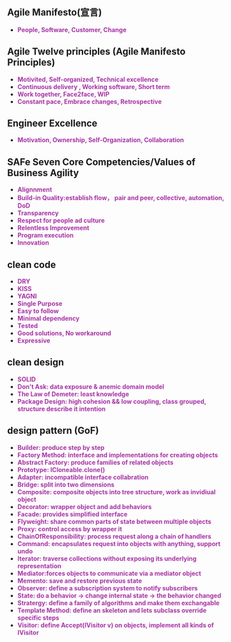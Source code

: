 ## Agile Manifesto(宣言)

- <hint>People, Software, Customer, Change</hint>


## Agile Twelve principles (Agile Manifesto Principles)

- <hint>Motivited, Self-organized, Technical excellence</hint>
- <hint>Continuous delivery , Working software,  Short term</hint>
- <hint>Work together, Face2face, WIP</hint>
- <hint>Constant pace, Embrace changes, Retrospective</hint>


## Engineer Excellence

- <hint>Motivation, Ownership, Self-Organization, Collaboration</hint>


## SAFe Seven Core Competencies/Values of Business Agility

- <hint>Alignnment</hint>
- <hint>Build-in Quality:establish flow， pair and peer, collective, automation, DoD</hint>
- <hint>Transparency</hint>
- <hint>Respect for people ad culture</hint>
- <hint>Relentless Improvement</hint>
- <hint>Program execution</hint>
- <hint>Innovation</hint>


## clean code

- <hint>DRY</hint>
- <hint>KISS</hint>
- <hint>YAGNI</hint>
- <hint>Single Purpose</hint>
- <hint>Easy to follow</hint>
- <hint>Minimal dependency</hint>
- <hint>Tested</hint>
- <hint>Good solutions, No workaround</hint>
- <hint>Expressive</hint>


## clean design

- <hint>SOLID</hint>
- <hint>Don't Ask: data exposure & anemic domain model</hint>
- <hint>The Law of Demeter: least knowledge</hint>
- <hint>Package Design: high cohesion && low coupling, class grouped, structure describe it intention</hint>


## design pattern (GoF)

- <hint>Builder: produce step by step</hint>
- <hint>Factory Method: interface and implementations for creating objects</hint>
- <hint>Abstract Factory: produce families of related objects</hint>
- <hint>Prototype: ICloneable.clone()</hint>
- <hint>Adapter: incompatible interface collabration</hint>
- <hint>Bridge: split into two dimensions</hint>
- <hint>Composite: composite objects into tree structure, work as invidiual object</hint>
- <hint>Decorator: wrapper object and add behaviors</hint>
- <hint>Facade: provides simplified interface</hint>
- <hint>Flyweight: share common parts of state between multiple objects</hint>
- <hint>Proxy: control access by wrapper it</hint>
- <hint>ChainOfResponsibility: process request along a chain of handlers</hint>
- <hint>Command: encapsulates request into objects with anything, support undo</hint>
- <hint>Iterator: traverse collections without exposing its underlying representation</hint>
- <hint>Mediator:forces objects to communicate via a mediator object</hint>
- <hint>Memento: save and restore previous state</hint>
- <hint>Observer: define a subscription system to notify subscribers</hint>
- <hint>State: do a behavior -> change internal state -> the behavior changed </hint>
- <hint>Stratergy: define a family of algorithms and make them exchangable</hint>
- <hint>Template Method: define an skeleton and lets subclass override specific steps</hint>
- <hint>Visitor: define Accept(IVisitor v) on objects, implement all kinds of IVisitor</hint>

<style>
blue {
  color: deepskyblue;
  font-weight: bold;
}


hint {
  color: #A634A4;
  font-weight: bold;
}
</style>
